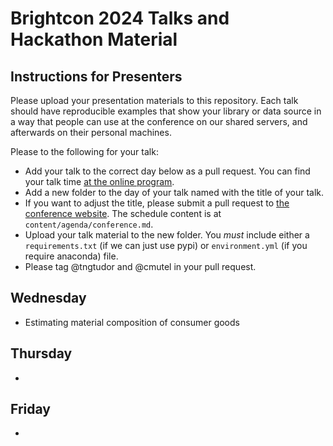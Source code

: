 <!-- @format -->

# Brightcon 2024 Talks and Hackathon Material

## Instructions for Presenters

Please upload your presentation materials to this repository. Each talk should have reproducible examples that show your library or data source in a way that people can use at the conference on our shared servers, and afterwards on their personal machines.

Please to the following for your talk:

- Add your talk to the correct day below as a pull request. You can find your talk time [at the online program](https://2024.brightcon.link/programme).
- Add a new folder to the day of your talk named with the title of your talk.
- If you want to adjust the title, please submit a pull request to [the conference website](https://github.com/Depart-de-Sentier/brightcon-2024-website). The schedule content is at `content/agenda/conference.md`.
- Upload your talk material to the new folder. You _must_ include either a `requirements.txt` (if we can just use pypi) or `environment.yml` (if you require anaconda) file.
- Please tag @tngtudor and @cmutel in your pull request.

## Wednesday

- Estimating material composition of consumer goods

## Thursday

- <talk title>

## Friday

- <talk title>
